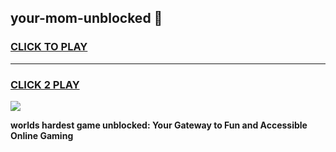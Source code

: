 
## your-mom-unblocked 👋
<h3>
<a href="https://premium.freeplayer.one?title=your-mom-unblocked&ref=14F">CLICK TO PLAY</a></h3>
<hr>

<h3>
<a href="https://premium.freeplayer.one?title=your-mom-unblocked&ref=14F">CLICK 2 PLAY</a>
  
</h3>

<a href="https://premium.freeplayer.one?title=your-mom-unblocked&ref=12F/"><img src="https://clearcache.store/games.png"></a>


**worlds hardest game unblocked: Your Gateway to Fun and Accessible Online Gaming**
